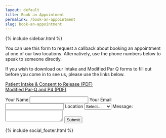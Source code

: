 ```yaml
---
layout: default
title: Book an Appointment
permalink: /book-an-appointment
slug: book-an-appointment
---
```


<main class="container">
  {% include sidebar.html %}
  <section>
    <p>You can use this form to request a callback about booking an appointment at one of our two locations. Alternatively, use the phone numbers below to speak to someone directly.</p>
    <p>If you wish to download our Intake and Modified Par Q forms to fill out before you come in to see us, please use the links below.</p>
    <p><a href="/docs/Patient-Intake-Form-and-Consent-to-Release.pdf" target="_blank" rel="noreferrer noopener">Patient Intake &amp; Consent to Release (PDF)</a><br><a href="/docs/Modified-Par-Q-and-P4.pdf" target="_blank" rel="noreferrer noopener">Modified Par-Q and P4 (PDF)</a></p>
    <div>
      <form id="my-form"
        action="https://formspree.io/f/xaylvvkv"
        method="POST"
      >
        <label>Your Name</label>
        <input type="text" name="name" />
        <label>Your Email</label>
        <input type="email" name="email" />
        <label>Location</label>
        <select name="location">
          <option>Select…</option>
          <option value="windsor">Windsor</option>
          <option value="lasalle">LaSalle</option>
          <option value="lakeshore">Lakeshore</option>
        </select>
        <label>Message:</label>
        <textarea name="message"></textarea>
        <button id="my-form-button">Submit</button>
        <p id="my-form-status"></p>
      </form>
    </div>
  </section>

  {% include social_footer.html %}
</main>

<script>
  window.addEventListener("DOMContentLoaded", function() {

    // get the form elements defined in your form HTML above
    
    var form = document.getElementById("my-form");
    var button = document.getElementById("my-form-button");
    var status = document.getElementById("my-form-status");

    // Success and Error functions for after the form is submitted
    
    function success() {
      form.reset();
      button.style = "display: none ";
      status.innerHTML = "Thanks!";
    }

    function error() {
      status.innerHTML = "Oops! There was a problem.";
    }

    // handle the form submission event

    form.addEventListener("submit", function(ev) {
      ev.preventDefault();
      var data = new FormData(form);
      ajax(form.method, form.action, data, success, error);
    });
  });
  
  // helper function for sending an AJAX request

  function ajax(method, url, data, success, error) {
    var xhr = new XMLHttpRequest();
    xhr.open(method, url);
    xhr.setRequestHeader("Accept", "application/json");
    xhr.onreadystatechange = function() {
      if (xhr.readyState !== XMLHttpRequest.DONE) return;
      if (xhr.status === 200) {
        success(xhr.response, xhr.responseType);
      } else {
        error(xhr.status, xhr.response, xhr.responseType);
      }
    };
    xhr.send(data);
  }
</script>